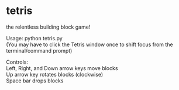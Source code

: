 tetris
======

the relentless building block game!  
  
Usage: python tetris.py  
(You may have to click the Tetris window once to shift focus from the terminal/command prompt)  
    
Controls:  
Left, Right, and Down arrow keys move blocks  
Up arrow key rotates blocks (clockwise)   
Space bar drops blocks  
